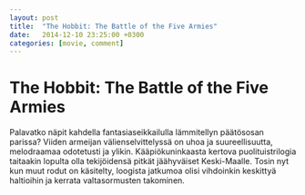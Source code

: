 ```yaml
---
layout: post
title:  "The Hobbit: The Battle of the Five Armies"
date:   2014-12-10 23:25:00 +0300
categories: [movie, comment]
---
```


# The Hobbit: The Battle of the Five Armies

Palavatko näpit kahdella fantasiaseikkailulla lämmitellyn päätösosan parissa? Viiden armeijan välienselvittelyssä on uhoa ja suureellisuutta, melodraamaa odotetusti ja ylikin. Kääpiökuninkaasta kertova puolituistrilogia taitaakin lopulta olla tekijöidensä pitkät jäähyväiset Keski-Maalle. Tosin nyt kun muut rodut on käsitelty, loogista jatkumoa olisi vihdoinkin keskittyä haltioihin ja kerrata valtasormusten takominen.

[//]: # "http://www.imdb.com/title/tt2310332/"
